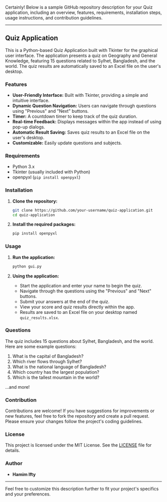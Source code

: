 Certainly! Below is a sample GitHub repository description for your Quiz application, including an overview, features, requirements, installation steps, usage instructions, and contribution guidelines.

---

## Quiz Application

This is a Python-based Quiz Application built with Tkinter for the graphical user interface. The application presents a quiz on Geography and General Knowledge, featuring 15 questions related to Sylhet, Bangladesh, and the world. The quiz results are automatically saved to an Excel file on the user's desktop.

### Features

- **User-Friendly Interface:** Built with Tkinter, providing a simple and intuitive interface.
- **Dynamic Question Navigation:** Users can navigate through questions using "Previous" and "Next" buttons.
- **Timer:** A countdown timer to keep track of the quiz duration.
- **Real-time Feedback:** Displays messages within the app instead of using pop-up dialogs.
- **Automatic Result Saving:** Saves quiz results to an Excel file on the user's desktop.
- **Customizable:** Easily update questions and subjects.

### Requirements

- Python 3.x
- Tkinter (usually included with Python)
- openpyxl (`pip install openpyxl`)

### Installation

1. **Clone the repository:**
   ```sh
   git clone https://github.com/your-username/quiz-application.git
   cd quiz-application
   ```

2. **Install the required packages:**
   ```sh
   pip install openpyxl
   ```

### Usage

1. **Run the application:**
   ```sh
   python gui.py
   ```

2. **Using the application:**
   - Start the application and enter your name to begin the quiz.
   - Navigate through the questions using the "Previous" and "Next" buttons.
   - Submit your answers at the end of the quiz.
   - View your score and quiz results directly within the app.
   - Results are saved to an Excel file on your desktop named `quiz_results.xlsx`.

### Questions

The quiz includes 15 questions about Sylhet, Bangladesh, and the world. Here are some example questions:

1. What is the capital of Bangladesh?
2. Which river flows through Sylhet?
3. What is the national language of Bangladesh?
4. Which country has the largest population?
5. Which is the tallest mountain in the world?

...and more!

### Contribution

Contributions are welcome! If you have suggestions for improvements or new features, feel free to fork the repository and create a pull request. Please ensure your changes follow the project's coding guidelines.

### License

This project is licensed under the MIT License. See the [LICENSE](LICENSE) file for details.

### Author

- **Hamim Ifty**

---

Feel free to customize this description further to fit your project's specifics and your preferences.
